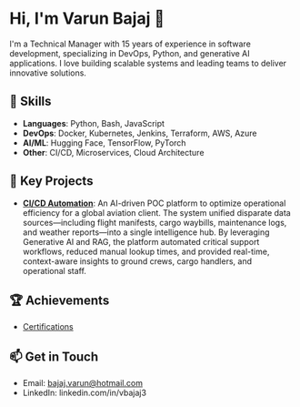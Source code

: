 # Hi, I'm Varun Bajaj 👋

I'm a Technical Manager with 15 years of experience in software development, specializing in DevOps, Python, and generative AI applications. I love building scalable systems and leading teams to deliver innovative solutions.

## 🔧 Skills
- **Languages**: Python, Bash, JavaScript
- **DevOps**: Docker, Kubernetes, Jenkins, Terraform, AWS, Azure
- **AI/ML**: Hugging Face, TensorFlow, PyTorch
- **Other**: CI/CD, Microservices, Cloud Architecture

## 🚀 Key Projects
- **[CI/CD Automation](https://github.com/bajaj-varun/aviation-ai-platform)**: An AI-driven POC platform to optimize operational efficiency for a global aviation client. The system unified disparate data sources—including flight manifests, cargo waybills, maintenance logs, and weather reports—into a single intelligence hub. By leveraging Generative AI and RAG, the platform automated critical support workflows, reduced manual lookup times, and provided real-time, context-aware insights to ground crews, cargo handlers, and operational staff.

## 🏆 Achievements
- [Certifications](https://www.credly.com/users/bajaj-varun/badges#credly)

## 📫 Get in Touch
- Email: bajaj.varun@hotmail.com
- LinkedIn: linkedin.com/in/vbajaj3
